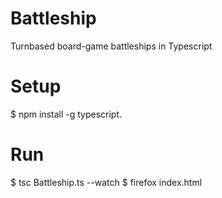 # Battleship
Turnbased board-game battleships in Typescript

# Setup
$ npm install -g typescript.

# Run
$ tsc Battleship.ts --watch
$ firefox index.html
